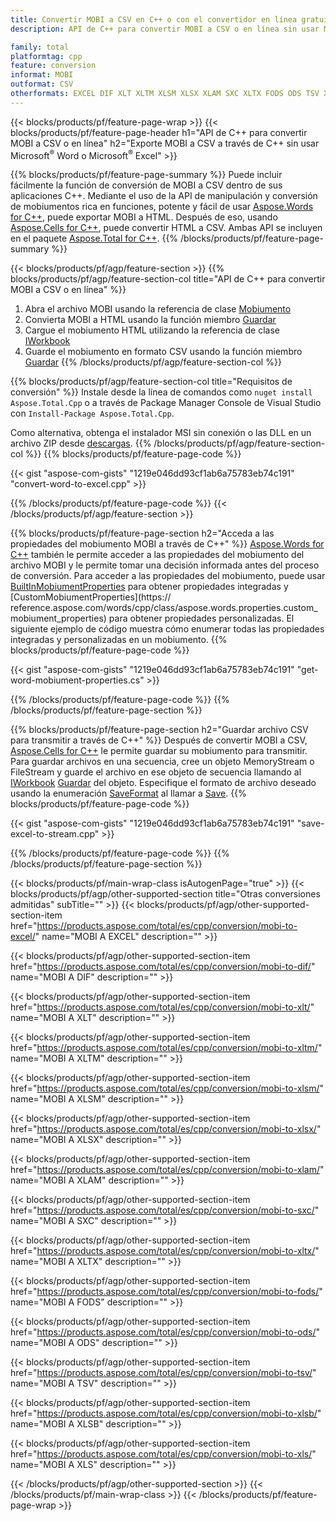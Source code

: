 ```yaml
---
title: Convertir MOBI a CSV en C++ o con el convertidor en línea gratuito
description: API de C++ para convertir MOBI a CSV o en línea sin usar Microsoft Word o Microsoft Excel o en línea. Pruebe el convertidor en línea gratuito de POT a CSV rápidamente antes de integrar el código.

family: total
platformtag: cpp
feature: conversion
informat: MOBI
outformat: CSV
otherformats: EXCEL DIF XLT XLTM XLSM XLSX XLAM SXC XLTX FODS ODS TSV XLSB XLS
---
```

{{< blocks/products/pf/feature-page-wrap >}}
{{< blocks/products/pf/feature-page-header h1="API de C++ para convertir MOBI a CSV o en línea" h2="Exporte MOBI a CSV a través de C++ sin usar Microsoft<sup>&reg;</sup> Word o Microsoft<sup>&reg;</sup> Excel" >}}

{{% blocks/products/pf/feature-page-summary %}}
Puede incluir fácilmente la función de conversión de MOBI a CSV dentro de sus aplicaciones C++. Mediante el uso de la API de manipulación y conversión de mobiumentos rica en funciones, potente y fácil de usar [Aspose.Words for C++](https://products.aspose.com/words/cpp/), puede exportar MOBI a HTML. Después de eso, usando [Aspose.Cells for C++](https://products.aspose.com/cells/cpp/), puede convertir HTML a CSV. Ambas API se incluyen en el paquete [Aspose.Total for C++](https://products.aspose.com/total/cpp/). 
{{% /blocks/products/pf/feature-page-summary  %}}

{{< blocks/products/pf/agp/feature-section >}}
{{% blocks/products/pf/agp/feature-section-col title="API de C++ para convertir MOBI a CSV o en línea" %}}
1. Abra el archivo MOBI usando la referencia de clase [Mobiumento](https://reference.aspose.com/words/cpp/class/aspose.words.mobiument)
2. Convierta MOBI a HTML usando la función miembro [Guardar](https://reference.aspose.com/words/cpp/class/aspose.words.mobiument#save_string_saveformat)
3. Cargue el mobiumento HTML utilizando la referencia de clase [IWorkbook](https://reference.aspose.com/cells/cpp/class/aspose.cells.i_workbook)
4. Guarde el mobiumento en formato CSV usando la función miembro [Guardar](https://reference.aspose.com/cells/cpp/class/aspose.cells.i_workbook#a5dc7de23f7ceba76a05dc1d49f51502e)
{{% /blocks/products/pf/agp/feature-section-col %}}

{{% blocks/products/pf/agp/feature-section-col title="Requisitos de conversión" %}}
Instale desde la línea de comandos como ```nuget install Aspose.Total.Cpp``` o a través de Package Manager Console de Visual Studio con ```Install-Package Aspose.Total.Cpp```.

Como alternativa, obtenga el instalador MSI sin conexión o las DLL en un archivo ZIP desde [descargas](https://releases.aspose.com/total/cpp).
{{% /blocks/products/pf/agp/feature-section-col %}}
{{% blocks/products/pf/feature-page-code %}}

{{< gist "aspose-com-gists" "1219e046dd93cf1ab6a75783eb74c191" "convert-word-to-excel.cpp" >}}



{{% /blocks/products/pf/feature-page-code %}}
{{< /blocks/products/pf/agp/feature-section >}}

{{% blocks/products/pf/feature-page-section  h2="Acceda a las propiedades del mobiumento MOBI a través de C++" %}}
[Aspose.Words for C++](https://products.aspose.com/words/cpp/) también le permite acceder a las propiedades del mobiumento del archivo MOBI y le permite tomar una decisión informada antes del proceso de conversión. Para acceder a las propiedades del mobiumento, puede usar [BuiltInMobiumentProperties](https://reference.aspose.com/words/cpp/class/aspose.words.properties.built_in_mobiument_properties) para obtener propiedades integradas y [CustomMobiumentProperties](https:// reference.aspose.com/words/cpp/class/aspose.words.properties.custom_mobiument_properties) para obtener propiedades personalizadas. El siguiente ejemplo de código muestra cómo enumerar todas las propiedades integradas y personalizadas en un mobiumento.
{{% blocks/products/pf/feature-page-code %}}

{{< gist "aspose-com-gists" "1219e046dd93cf1ab6a75783eb74c191" "get-word-mobiument-properties.cs" >}}

{{% /blocks/products/pf/feature-page-code  %}}
{{% /blocks/products/pf/feature-page-section %}}

{{% blocks/products/pf/feature-page-section  h2="Guardar archivo CSV para transmitir a través de C++" %}}
Después de convertir MOBI a CSV, [Aspose.Cells for C++](https://products.aspose.com/cells/cpp/) le permite guardar su mobiumento para transmitir. Para guardar archivos en una secuencia, cree un objeto MemoryStream o FileStream y guarde el archivo en ese objeto de secuencia llamando al [IWorkbook](https://reference.aspose.com/cells/cpp/class/aspose.cells.i_workbook) [Guardar](https://reference.aspose.com/cells/cpp/class/aspose.cells.i_workbook#a77072cfb929787df9ad1f38b02f58349) del objeto. Especifique el formato de archivo deseado usando la enumeración [SaveFormat](https://reference.aspose.com/cells/cpp/namespace/aspose.cells#a11cae527e4e68f1adcac8f47ea64481a) al llamar a [Save](https://reference.aspose.com/cells/cpp/class/aspose.cells.i_workbook#a77072cfb929787df9ad1f38b02f58349).
{{% blocks/products/pf/feature-page-code %}}

{{< gist "aspose-com-gists" "1219e046dd93cf1ab6a75783eb74c191" "save-excel-to-stream.cpp" >}}

{{% /blocks/products/pf/feature-page-code  %}}
{{% /blocks/products/pf/feature-page-section %}}

{{< blocks/products/pf/main-wrap-class isAutogenPage="true" >}}
{{< blocks/products/pf/agp/other-supported-section title="Otras conversiones admitidas" subTitle="" >}}
{{< blocks/products/pf/agp/other-supported-section-item href="https://products.aspose.com/total/es/cpp/conversion/mobi-to-excel/" name="MOBI A EXCEL" description="" >}}

{{< blocks/products/pf/agp/other-supported-section-item href="https://products.aspose.com/total/es/cpp/conversion/mobi-to-dif/" name="MOBI A DIF" description="" >}}

{{< blocks/products/pf/agp/other-supported-section-item href="https://products.aspose.com/total/es/cpp/conversion/mobi-to-xlt/" name="MOBI A XLT" description="" >}}

{{< blocks/products/pf/agp/other-supported-section-item href="https://products.aspose.com/total/es/cpp/conversion/mobi-to-xltm/" name="MOBI A XLTM" description="" >}}

{{< blocks/products/pf/agp/other-supported-section-item href="https://products.aspose.com/total/es/cpp/conversion/mobi-to-xlsm/" name="MOBI A XLSM" description="" >}}

{{< blocks/products/pf/agp/other-supported-section-item href="https://products.aspose.com/total/es/cpp/conversion/mobi-to-xlsx/" name="MOBI A XLSX" description="" >}}

{{< blocks/products/pf/agp/other-supported-section-item href="https://products.aspose.com/total/es/cpp/conversion/mobi-to-xlam/" name="MOBI A XLAM" description="" >}}

{{< blocks/products/pf/agp/other-supported-section-item href="https://products.aspose.com/total/es/cpp/conversion/mobi-to-sxc/" name="MOBI A SXC" description="" >}}

{{< blocks/products/pf/agp/other-supported-section-item href="https://products.aspose.com/total/es/cpp/conversion/mobi-to-xltx/" name="MOBI A XLTX" description="" >}}

{{< blocks/products/pf/agp/other-supported-section-item href="https://products.aspose.com/total/es/cpp/conversion/mobi-to-fods/" name="MOBI A FODS" description="" >}}

{{< blocks/products/pf/agp/other-supported-section-item href="https://products.aspose.com/total/es/cpp/conversion/mobi-to-ods/" name="MOBI A ODS" description="" >}}

{{< blocks/products/pf/agp/other-supported-section-item href="https://products.aspose.com/total/es/cpp/conversion/mobi-to-tsv/" name="MOBI A TSV" description="" >}}

{{< blocks/products/pf/agp/other-supported-section-item href="https://products.aspose.com/total/es/cpp/conversion/mobi-to-xlsb/" name="MOBI A XLSB" description="" >}}

{{< blocks/products/pf/agp/other-supported-section-item href="https://products.aspose.com/total/es/cpp/conversion/mobi-to-xls/" name="MOBI A XLS" description="" >}}


{{< /blocks/products/pf/agp/other-supported-section >}}
{{< /blocks/products/pf/main-wrap-class >}}
{{< /blocks/products/pf/feature-page-wrap >}}